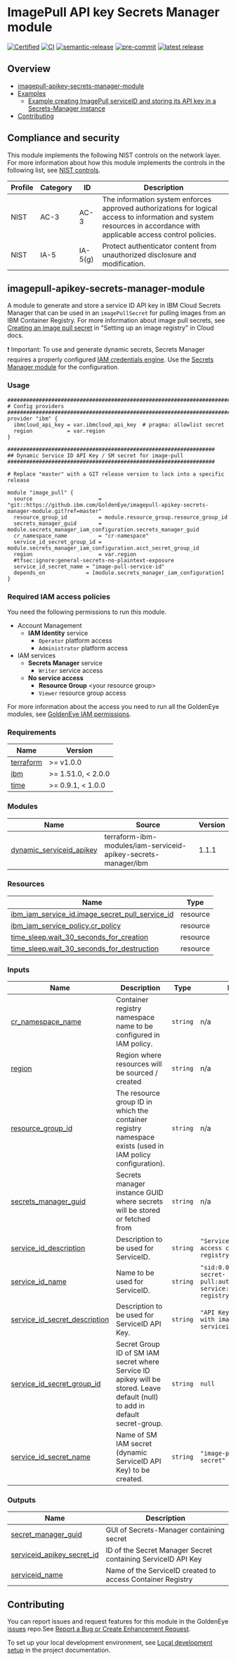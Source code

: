 # ImagePull API key Secrets Manager module

[![Certified](<https://img.shields.io/badge/Status-Certified%20(GA)-brightgreen?style=plastic>)](https://github.ibm.com/GoldenEye/documentation/blob/master/status.md) [![CI](https://img.shields.io/badge/CI-Toolchain%20Tekton%20Pipeline-3662FF?logo=ibm)](https://cloud.ibm.com/devops/toolchains/c3916535-165a-4275-9b1f-c58575839951?env_id=ibm:yp:us-south) [![semantic-release](https://img.shields.io/badge/%20%20%F0%9F%93%A6%F0%9F%9A%80-semantic--release-e10079.svg)](https://github.com/semantic-release/semantic-release) [![pre-commit](https://img.shields.io/badge/pre--commit-enabled-brightgreen?logo=pre-commit&logoColor=white)](https://github.com/pre-commit/pre-commit) [![latest release](https://shields-server.m03l6u0cqkx.eu-de.codeengine.appdomain.cloud/github/v/release/GoldenEye/imagepull-apikey-secrets-manager-module?logo=GitHub)](https://github.ibm.com/GoldenEye/imagepull-apikey-secrets-manager-module/releases/latest)

<!-- Below content is automatically populated via pre-commit hook -->
<!-- BEGIN OVERVIEW HOOK -->
## Overview
* [imagepull-apikey-secrets-manager-module](#imagepull-apikey-secrets-manager-module)
* [Examples](./examples)
    * [Example creating ImagePull serviceID and storing its API key in a Secrets-Manager instance](./examples/complete)
* [Contributing](#contributing)
<!-- END OVERVIEW HOOK -->

## Compliance and security
This module implements the following NIST controls on the network layer. For more information about how this module implements the controls in the following list, see [NIST controls](docs/controls.md).

|Profile|Category|ID|Description|
|---|---|---|---|
| NIST | AC-3 |	AC-3 | The information system enforces approved authorizations for logical access to information and system resources in accordance with applicable access control policies.|
|NIST|IA-5| IA-5(g)| Protect authenticator content from unauthorized disclosure and modification. |


<!-- Match this heading to the name of the root level module (the repo name) -->
## imagepull-apikey-secrets-manager-module

A module to generate and store a service ID API key in IBM Cloud Secrets Manager that can be used in an `imagePullSecret` for pulling images from an IBM Container Registry.
For more information about image pull secrets, see [Creating an image pull secret](https://cloud.ibm.com/docs/containers?topic=containers-registry#other_registry_accounts) in "Setting up an image registry" in Cloud docs.

   :exclamation: Important: To use and generate dynamic secrets, Secrets Manager requires a properly configured [IAM credentials engine](https://cloud.ibm.com/docs/secrets-manager?topic=secrets-manager-configure-iam-engine&interface=ui). Use the [Secrets Manager module](https://github.ibm.com/GoldenEye/secrets-manager-module) for the configuration.


### Usage

```hcl
##############################################################################
# Config providers
##############################################################################
provider "ibm" {
  ibmcloud_api_key = var.ibmcloud_api_key  # pragma: allowlist secret
  region           = var.region
}

##################################################################
## Dynamic Service ID API Key / SM secret for image-pull
##################################################################

# Replace "master" with a GIT release version to lock into a specific release

module "image_pull" {
  source                     = "git::https://github.ibm.com/GoldenEye/imagepull-apikey-secrets-manager-module.git?ref=master"
  resource_group_id          = module.resource_group.resource_group_id
  secrets_manager_guid       = module.secrets_manager_iam_configuration.secrets_manager_guid
  cr_namespace_name          = "cr-namespace"
  service_id_secret_group_id = module.secrets_manager_iam_configuration.acct_secret_group_id
  region                     = var.region
  #tfsec:ignore:general-secrets-no-plaintext-exposure
  service_id_secret_name = "image-pull-service-id"
  depends_on             = [module.secrets_manager_iam_configuration]
}
```
### Required IAM access policies
You need the following permissions to run this module.

<!--
Update these sample permissions, following this format. Replace the sample
Cloud service name and roles with the information in the console at
Manage > Access (IAM) > Access groups > Access policies.
 -->

- Account Management
  - **IAM Identity** service
      - `Operator` platform access
      - `Administrator` platform access
- IAM services
  - **Secrets Manager** service
    - `Writer` service access
  - **No service access**
    - **Resource Group** \<your resource group>
    - `Viewer` resource group access

For more information about the access you need to run all the GoldenEye modules, see [GoldenEye IAM permissions](https://github.ibm.com/GoldenEye/documentation/blob/master/goldeneye-iam-permissions.md).

<!-- BEGINNING OF PRE-COMMIT-TERRAFORM DOCS HOOK -->
### Requirements

| Name | Version |
|------|---------|
| <a name="requirement_terraform"></a> [terraform](#requirement\_terraform) | >= v1.0.0 |
| <a name="requirement_ibm"></a> [ibm](#requirement\_ibm) | >= 1.51.0, < 2.0.0 |
| <a name="requirement_time"></a> [time](#requirement\_time) | >= 0.9.1, < 1.0.0 |

### Modules

| Name | Source | Version |
|------|--------|---------|
| <a name="module_dynamic_serviceid_apikey"></a> [dynamic\_serviceid\_apikey](#module\_dynamic\_serviceid\_apikey) | terraform-ibm-modules/iam-serviceid-apikey-secrets-manager/ibm | 1.1.1 |

### Resources

| Name | Type |
|------|------|
| [ibm_iam_service_id.image_secret_pull_service_id](https://registry.terraform.io/providers/IBM-Cloud/ibm/latest/docs/resources/iam_service_id) | resource |
| [ibm_iam_service_policy.cr_policy](https://registry.terraform.io/providers/IBM-Cloud/ibm/latest/docs/resources/iam_service_policy) | resource |
| [time_sleep.wait_30_seconds_for_creation](https://registry.terraform.io/providers/hashicorp/time/latest/docs/resources/sleep) | resource |
| [time_sleep.wait_30_seconds_for_destruction](https://registry.terraform.io/providers/hashicorp/time/latest/docs/resources/sleep) | resource |

### Inputs

| Name | Description | Type | Default | Required |
|------|-------------|------|---------|:--------:|
| <a name="input_cr_namespace_name"></a> [cr\_namespace\_name](#input\_cr\_namespace\_name) | Container registry namespace name to be configured in IAM policy. | `string` | n/a | yes |
| <a name="input_region"></a> [region](#input\_region) | Region where resources will be sourced / created | `string` | n/a | yes |
| <a name="input_resource_group_id"></a> [resource\_group\_id](#input\_resource\_group\_id) | The resource group ID in which the container registry namespace exists (used in IAM policy configuration). | `string` | n/a | yes |
| <a name="input_secrets_manager_guid"></a> [secrets\_manager\_guid](#input\_secrets\_manager\_guid) | Secrets manager instance GUID where secrets will be stored or fetched from | `string` | n/a | yes |
| <a name="input_service_id_description"></a> [service\_id\_description](#input\_service\_id\_description) | Description to be used for ServiceID. | `string` | `"ServiceId used to access container registry"` | no |
| <a name="input_service_id_name"></a> [service\_id\_name](#input\_service\_id\_name) | Name to be used for ServiceID. | `string` | `"sid:0.0.1:image-secret-pull:automated:simple-service:container-registry:"` | no |
| <a name="input_service_id_secret_description"></a> [service\_id\_secret\_description](#input\_service\_id\_secret\_description) | Description to be used for ServiceID API Key. | `string` | `"API Key associated with image pull serviceid"` | no |
| <a name="input_service_id_secret_group_id"></a> [service\_id\_secret\_group\_id](#input\_service\_id\_secret\_group\_id) | Secret Group ID of SM IAM secret where Service ID apikey will be stored. Leave default (null) to add in default secret-group. | `string` | `null` | no |
| <a name="input_service_id_secret_name"></a> [service\_id\_secret\_name](#input\_service\_id\_secret\_name) | Name of SM IAM secret (dynamic ServiceID API Key) to be created. | `string` | `"image-pull-iam-secret"` | no |

### Outputs

| Name | Description |
|------|-------------|
| <a name="output_secret_manager_guid"></a> [secret\_manager\_guid](#output\_secret\_manager\_guid) | GUI of Secrets-Manager containing secret |
| <a name="output_serviceid_apikey_secret_id"></a> [serviceid\_apikey\_secret\_id](#output\_serviceid\_apikey\_secret\_id) | ID of the Secret Manager Secret containing ServiceID API Key |
| <a name="output_serviceid_name"></a> [serviceid\_name](#output\_serviceid\_name) | Name of the ServiceID created to access Container Registry |
<!-- END OF PRE-COMMIT-TERRAFORM DOCS HOOK -->

<!-- Leave this section as is so that your module has a link to local development environment set up steps for contributors to follow -->
## Contributing

You can report issues and request features for this module in the GoldenEye [issues](https://github.ibm.com/GoldenEye/issues) repo.See [Report a Bug or Create Enhancement Request](https://github.ibm.com/GoldenEye/documentation/blob/master/issues.md).

To set up your local development environment, see [Local development setup](https://github.ibm.com/GoldenEye/documentation/blob/master/local-dev-setup.md) in the project documentation.
